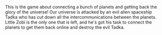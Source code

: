 This is the game about connecting a bunch of planets and getting back the glory of the universe!
Our universe is attacked by an evil alien spaceship Tadka who has cut down all the intercommunications between the planets. 
Little Zobi is the only one that is left, and he's got his task to connect the planets to get them back online and destroy the evil Tadka.